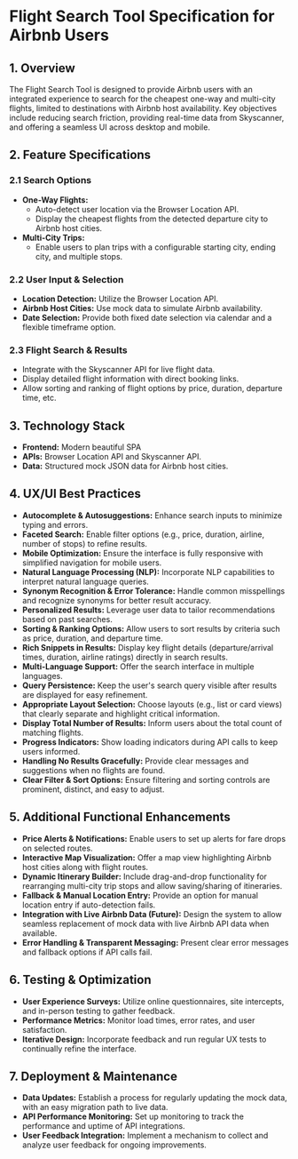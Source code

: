 # Flight Search Tool Specification for Airbnb Users

## 1. Overview
The Flight Search Tool is designed to provide Airbnb users with an integrated experience to search for the cheapest one-way and multi-city flights, limited to destinations with Airbnb host availability. Key objectives include reducing search friction, providing real-time data from Skyscanner, and offering a seamless UI across desktop and mobile.

## 2. Feature Specifications

### 2.1 Search Options
- **One-Way Flights:**
  - Auto-detect user location via the Browser Location API.
  - Display the cheapest flights from the detected departure city to Airbnb host cities.
- **Multi-City Trips:**
  - Enable users to plan trips with a configurable starting city, ending city, and multiple stops.

### 2.2 User Input & Selection
- **Location Detection:** Utilize the Browser Location API.
- **Airbnb Host Cities:** Use mock data to simulate Airbnb availability.
- **Date Selection:** Provide both fixed date selection via calendar and a flexible timeframe option.

### 2.3 Flight Search & Results
- Integrate with the Skyscanner API for live flight data.
- Display detailed flight information with direct booking links.
- Allow sorting and ranking of flight options by price, duration, departure time, etc.

## 3. Technology Stack
- **Frontend:** Modern beautiful SPA
- **APIs:** Browser Location API and Skyscanner API.
- **Data:** Structured mock JSON data for Airbnb host cities.

## 4. UX/UI Best Practices
- **Autocomplete & Autosuggestions:** Enhance search inputs to minimize typing and errors.
- **Faceted Search:** Enable filter options (e.g., price, duration, airline, number of stops) to refine results.
- **Mobile Optimization:** Ensure the interface is fully responsive with simplified navigation for mobile users.
- **Natural Language Processing (NLP):** Incorporate NLP capabilities to interpret natural language queries.
- **Synonym Recognition & Error Tolerance:** Handle common misspellings and recognize synonyms for better result accuracy.
- **Personalized Results:** Leverage user data to tailor recommendations based on past searches.
- **Sorting & Ranking Options:** Allow users to sort results by criteria such as price, duration, and departure time.
- **Rich Snippets in Results:** Display key flight details (departure/arrival times, duration, airline ratings) directly in search results.
- **Multi-Language Support:** Offer the search interface in multiple languages.
- **Query Persistence:** Keep the user's search query visible after results are displayed for easy refinement.
- **Appropriate Layout Selection:** Choose layouts (e.g., list or card views) that clearly separate and highlight critical information.
- **Display Total Number of Results:** Inform users about the total count of matching flights.
- **Progress Indicators:** Show loading indicators during API calls to keep users informed.
- **Handling No Results Gracefully:** Provide clear messages and suggestions when no flights are found.
- **Clear Filter & Sort Options:** Ensure filtering and sorting controls are prominent, distinct, and easy to adjust.

## 5. Additional Functional Enhancements
- **Price Alerts & Notifications:** Enable users to set up alerts for fare drops on selected routes.
- **Interactive Map Visualization:** Offer a map view highlighting Airbnb host cities along with flight routes.
- **Dynamic Itinerary Builder:** Include drag-and-drop functionality for rearranging multi-city trip stops and allow saving/sharing of itineraries.
- **Fallback & Manual Location Entry:** Provide an option for manual location entry if auto-detection fails.
- **Integration with Live Airbnb Data (Future):** Design the system to allow seamless replacement of mock data with live Airbnb API data when available.
- **Error Handling & Transparent Messaging:** Present clear error messages and fallback options if API calls fail.

## 6. Testing & Optimization
- **User Experience Surveys:** Utilize online questionnaires, site intercepts, and in-person testing to gather feedback.
- **Performance Metrics:** Monitor load times, error rates, and user satisfaction.
- **Iterative Design:** Incorporate feedback and run regular UX tests to continually refine the interface.

## 7. Deployment & Maintenance
- **Data Updates:** Establish a process for regularly updating the mock data, with an easy migration path to live data.
- **API Performance Monitoring:** Set up monitoring to track the performance and uptime of API integrations.
- **User Feedback Integration:** Implement a mechanism to collect and analyze user feedback for ongoing improvements.
